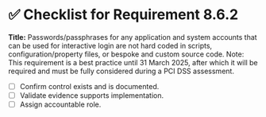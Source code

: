 # ✅ Checklist for Requirement 8.6.2

**Title:** Passwords/passphrases for any application and system accounts that can be used for interactive login are not hard coded in scripts, configuration/property files, or bespoke and custom source code. Note: This requirement is a best practice until 31 March 2025, after which it will be required and must be fully considered during a PCI DSS assessment.

- [ ] Confirm control exists and is documented.
- [ ] Validate evidence supports implementation.
- [ ] Assign accountable role.

